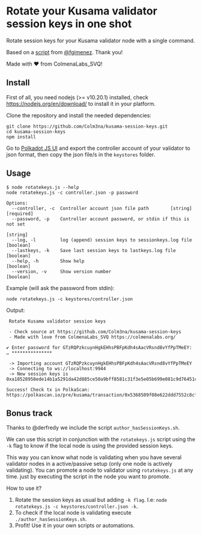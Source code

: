 # Rotate your Kusama validator session keys in one shot

Rotate session keys for your Kusama validator node with a single command.

Based on a [script](https://paste.ubuntu.com/p/MhKM8vjVcD/) from [@fgimenez](https://github.com/fgimenez). Thank you!

Made with ❤️ from ColmenaLabs_SVQ!

## Install

First of all, you need nodejs (>= v10.20.1) installed, check https://nodejs.org/en/download/ to install it in your platform.

Clone the repository and install the needed dependencies:

```
git clone https://github.com/Colm3na/kusama-session-keys.git
cd kusama-session-keys
npm install
```

Go to [Polkadot JS UI](https://polkadot.js.org/apps/#/accounts) and export the controller account of your validator to json format, then copy the json file/s in the `keystores` folder.

## Usage

```
$ node rotatekeys.js --help
node rotatekeys.js -c controller.json -p password

Options:
  --controller, -c  Controller account json file path        [string] [required]
  --password, -p    Controller account password, or stdin if this is not set
                                                                        [string]
  --log, -l         log (append) session keys to sessionkeys.log file  [boolean]
  --lastkeys, -k    Save last session keys to lastkeys.log file        [boolean]
  --help, -h        Show help                                          [boolean]
  --version, -v     Show version number                                [boolean]
```

Example (will ask the password from stdin):

```
node rotatekeys.js -c keystores/controller.json
```

Output:

```
 Rotate Kusama validator session keys

 - Check source at https://github.com/Colm3na/kusama-session-keys
 - Made with love from ColmenaLabs_SVQ https://colmenalabs.org/

✔ Enter password for GTzRQPzkcuynHgkEHhsPBFpKdh4sAacVRsnd8vYfPpTMeEY: … ***************

 -> Importing account GTzRQPzkcuynHgkEHhsPBFpKdh4sAacVRsnd8vYfPpTMeEY
 -> Connecting to ws://localhost:9944
 -> New session keys is 0xa18528958ede14b1a5291da42d885ce50a9bff8581c31f3e5e05b699e081c9d76451c394e0c68c1ffc2a11d7d7465126b434c58f8fcf305de2fc76c94a218b55a85dbc2306f43798deb72e9688fa18d5ba8c1a646f2a140accd3cfcc39bdb90a1e998e6ec3cea48a831485a67df264f33bccc27fa5bb1bb3646b0f1002b7fe389c42f566a3f1fd22d090a1fc5f2373661d1f213d9562a44d5e7daf16eb0e3a12

Success! Check tx in PolkaScan: https://polkascan.io/pre/kusama/transaction/0x5368509f08e622ddd7552c8cf73a306e7d8672688d9ff8f790c42831652f6130

```

## Bonus track

Thanks to @derfredy we include the script `author_hasSessionKeys.sh`. 

We can use this script in conjunction with the `rotatekeys.js` script using the `-k` flag to know if 
the local node is using the provided session keys. 

This way you can know what node is validating when you have several validator nodes in a active/passive setup 
(only one node is actively validating). You can promote a node to validator using `rotatekeys.js` at any time.
just by executing the script in the node you want to promote.

How to use it?

1. Rotate the session keys as usual but adding `-k flag`. I.e: `node rotatekeys.js -c keystores/controller.json -k`.
2. To check if the local node is validating execute `./author_hasSessionKeys.sh`.
3. Profit! Use it in your own scripts or automations.